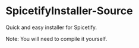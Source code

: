 # SpicetifyInstaller-Source
Quick and easy installer for Spicetify.

Note: You will need to compile it yourself.

